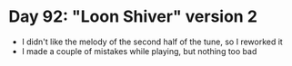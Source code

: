 # Day 92: "Loon Shiver" version 2

- I didn't like the melody of the second half of the tune, so I reworked it
- I made a couple of mistakes while playing, but nothing too bad
